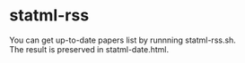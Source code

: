 # statml-rss  
You can get up-to-date papers list by runnning statml-rss.sh.  
The result is preserved in statml-date.html.
